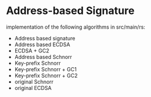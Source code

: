 # Address-based Signature
implementation of the following algorithms in src/main/rs:
- Address based signature
- Address based ECDSA
- ECDSA + GC2
- Address based Schnorr
- Key-prefix Schnorr 
- Key-prefix Schnorr + GC1
- Key-prefix Schnorr + GC2
- original Schnorr
- original ECDSA